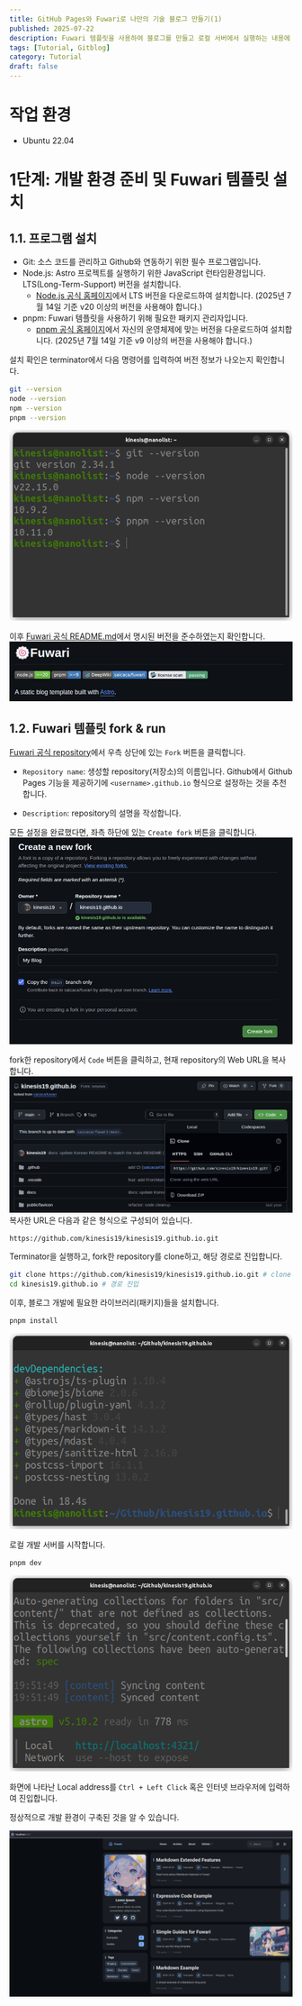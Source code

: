 ```yaml
---
title: GitHub Pages와 Fuwari로 나만의 기술 블로그 만들기(1)
published: 2025-07-22
description: Fuwari 템플릿을 사용하여 블로그를 만들고 로컬 서버에서 실행하는 내용에 대해 다룹니다.
tags: [Tutorial, Gitblog]
category: Tutorial
draft: false
---
```


# 작업 환경
- Ubuntu 22.04

# 1단계: 개발 환경 준비 및 Fuwari 템플릿 설치
## 1.1. 프로그램 설치
- Git: 소스 코드를 관리하고 Github와 연동하기 위한 필수 프로그램입니다.
- Node.js: Astro 프로젝트를 실행하기 위한 JavaScript 런타임환경입니다. LTS(Long-Term-Support) 버전을 설치합니다.
    - [Node.js 공식 홈페이지](https://nodejs.org/ko/download)에서 LTS 버전을 다운로드하여 설치합니다. (2025년 7월 14일 기준 v20 이상의 버전을 사용해야 합니다.)
- pnpm: Fuwari 템플릿을 사용하기 위해 필요한 패키지 관리자입니다.
    - [pnpm 공식 홈페이지](https://pnpm.io/ko/installation)에서 자신의 운영체제에 맞는 버전을 다운로드하여 설치합니다.
    (2025년 7월 14일 기준 v9 이상의 버전을 사용해야 합니다.)

설치 확인은 terminator에서 다음 명령어를 입력하여 버전 정보가 나오는지 확인합니다.
```bash
git --version
node --version
npm --version
pnpm --version
```
![terminator image](img1.png)

이후 [Fuwari 공식 README.md](https://github.com/saicaca/fuwari/blob/main/README.md)에서 명시된 버전을 준수하였는지 확인합니다.
![fuwari readme image](img2.png)

## 1.2. Fuwari 템플릿 fork & run
[Fuwari 공식 repository](https://github.com/saicaca/fuwari)에서 우측 상단에 있는 `Fork` 버튼을 클릭합니다.

- `Repository name`: 생성할 repository(저장소)의 이름입니다. Github에서 Github Pages 기능을 제공하기에 `<username>.github.io` 형식으로 설정하는 것을 추천합니다.

- `Description`: repository의 설명을 작성합니다.

모든 설정을 완료했다면, 좌측 하단에 있는 `Create fork` 버튼을 클릭합니다.
![repository fork image](img3.png)

fork한 repository에서 `Code` 버튼을 클릭하고, 현재 repository의 Web URL을 복사합니다.
![repository clone image](img4.png)
복사한 URL은 다음과 같은 형식으로 구성되어 있습니다.
```bash
https://github.com/kinesis19/kinesis19.github.io.git
```

Terminator을 실행하고, fork한 repository를 clone하고, 해당 경로로 진입합니다.
```bash
git clone https://github.com/kinesis19/kinesis19.github.io.git # clone
cd kinesis19.github.io # 경로 진입
```

이후, 블로그 개발에 필요한 라이브러리(패키지)들을 설치합니다.
```bash
pnpm install
```
![pnpm install](img5.png)

로컬 개발 서버를 시작합니다.
```bash
pnpm dev
```

![pnpm dev](img6.png)

화면에 나타난 Local address를 `Ctrl + Left Click` 혹은 인터넷 브라우저에 입력하여 진입합니다.

정상적으로 개발 환경이 구축된 것을 알 수 있습니다.

![local address](img7.png)